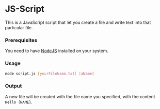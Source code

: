 # JS-Script

This is a JavaScript script that let you create a file and write text into that particular file.

### Prerequisites

You need to have [NodeJS](https://nodejs.dev/en/) installed on your system.

### Usage

```bash
node script.js [yourFileName.txt] [aName]
```

### Output

A new file will be created with the file name you specified, with the content `Hello {NAME}`.
